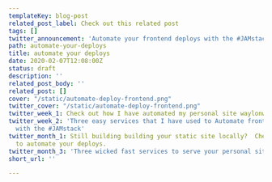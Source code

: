 ```yaml
---
templateKey: blog-post
related_post_label: Check out this related post
tags: []
twitter_announcement: 'Automate your frontend deploys with the #JAMstack'
path: automate-your-deploys
title: automate your deploys
date: 2020-02-07T12:08:00Z
status: draft
description: ''
related_post_body: ''
related_post: []
cover: "/static/automate-deploy-frontend.png"
twitter_cover: "/static/automate-deploy-frontend.png"
twitter_week_1: Check out how I have automated my personal site waylonwalker.com
twitter_week_2: 'Three easy services that I have used to Automate front end deploys
  with the #JAMstack'
twitter_month_1: Still building building your static site locally?  Check out how
  to automate your deploys.
twitter_month_3: 'Three wicked fast services to serve your personal site on the #JamStack'
short_url: ''

---
```

